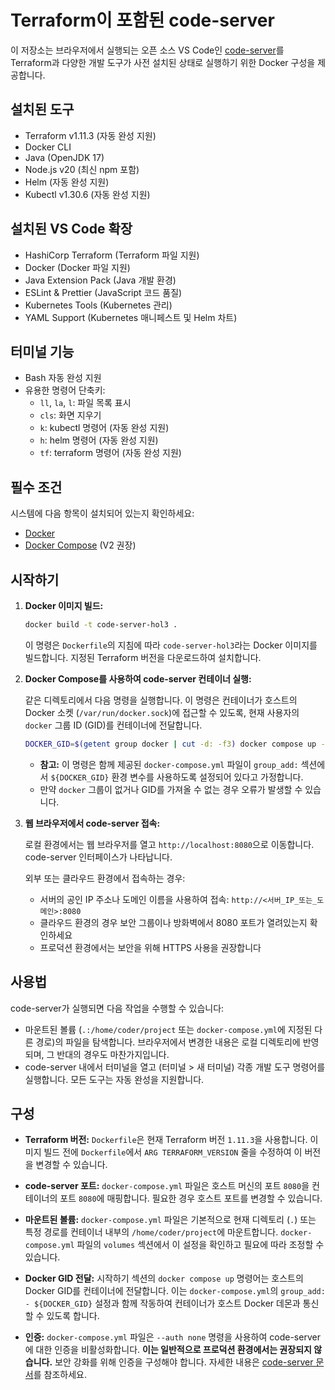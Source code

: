 # Terraform이 포함된 code-server

이 저장소는 브라우저에서 실행되는 오픈 소스 VS Code인 [code-server](https://github.com/coder/code-server)를 Terraform과 다양한 개발 도구가 사전 설치된 상태로 실행하기 위한 Docker 구성을 제공합니다.

## 설치된 도구
- Terraform v1.11.3 (자동 완성 지원)
- Docker CLI
- Java (OpenJDK 17)
- Node.js v20 (최신 npm 포함)
- Helm (자동 완성 지원)
- Kubectl v1.30.6 (자동 완성 지원)

## 설치된 VS Code 확장
- HashiCorp Terraform (Terraform 파일 지원)
- Docker (Docker 파일 지원)
- Java Extension Pack (Java 개발 환경)
- ESLint & Prettier (JavaScript 코드 품질)
- Kubernetes Tools (Kubernetes 관리)
- YAML Support (Kubernetes 매니페스트 및 Helm 차트)

## 터미널 기능
- Bash 자동 완성 지원
- 유용한 명령어 단축키:
  - `ll`, `la`, `l`: 파일 목록 표시
  - `cls`: 화면 지우기
  - `k`: kubectl 명령어 (자동 완성 지원)
  - `h`: helm 명령어 (자동 완성 지원)
  - `tf`: terraform 명령어 (자동 완성 지원)

## 필수 조건

시스템에 다음 항목이 설치되어 있는지 확인하세요:

* [Docker](https://docs.docker.com/ko/get-docker/)
* [Docker Compose](https://docs.docker.com/compose/install/) (V2 권장)

## 시작하기

1.  **Docker 이미지 빌드:**

    ```bash
    docker build -t code-server-hol3 .
    ```

    이 명령은 `Dockerfile`의 지침에 따라 `code-server-hol3`라는 Docker 이미지를 빌드합니다. 지정된 Terraform 버전을 다운로드하여 설치합니다.

2.  **Docker Compose를 사용하여 code-server 컨테이너 실행:**

    같은 디렉토리에서 다음 명령을 실행합니다. 이 명령은 컨테이너가 호스트의 Docker 소켓 (`/var/run/docker.sock`)에 접근할 수 있도록, 현재 사용자의 `docker` 그룹 ID (GID)를 컨테이너에 전달합니다.

    ```bash
    DOCKER_GID=$(getent group docker | cut -d: -f3) docker compose up -d
    ```

    * **참고:** 이 명령은 함께 제공된 `docker-compose.yml` 파일이 `group_add:` 섹션에서 `${DOCKER_GID}` 환경 변수를 사용하도록 설정되어 있다고 가정합니다.
    * 만약 `docker` 그룹이 없거나 GID를 가져올 수 없는 경우 오류가 발생할 수 있습니다.

3.  **웹 브라우저에서 code-server 접속:**

    로컬 환경에서는 웹 브라우저를 열고 `http://localhost:8080`으로 이동합니다. code-server 인터페이스가 나타납니다.

    외부 또는 클라우드 환경에서 접속하는 경우:
    * 서버의 공인 IP 주소나 도메인 이름을 사용하여 접속: `http://<서버_IP_또는_도메인>:8080`
    * 클라우드 환경의 경우 보안 그룹이나 방화벽에서 8080 포트가 열려있는지 확인하세요
    * 프로덕션 환경에서는 보안을 위해 HTTPS 사용을 권장합니다

## 사용법

code-server가 실행되면 다음 작업을 수행할 수 있습니다:

* 마운트된 볼륨 (`.:/home/coder/project` 또는 `docker-compose.yml`에 지정된 다른 경로)의 파일을 탐색합니다. 브라우저에서 변경한 내용은 로컬 디렉토리에 반영되며, 그 반대의 경우도 마찬가지입니다.
* code-server 내에서 터미널을 열고 (터미널 > 새 터미널) 각종 개발 도구 명령어를 실행합니다. 모든 도구는 자동 완성을 지원합니다.

## 구성

* **Terraform 버전:** `Dockerfile`은 현재 Terraform 버전 `1.11.3`을 사용합니다. 이미지 빌드 전에 `Dockerfile`에서 `ARG TERRAFORM_VERSION` 줄을 수정하여 이 버전을 변경할 수 있습니다.

* **code-server 포트:** `docker-compose.yml` 파일은 호스트 머신의 포트 `8080`을 컨테이너의 포트 `8080`에 매핑합니다. 필요한 경우 호스트 포트를 변경할 수 있습니다.

* **마운트된 볼륨:** `docker-compose.yml` 파일은 기본적으로 현재 디렉토리 (`.`) 또는 특정 경로를 컨테이너 내부의 `/home/coder/project`에 마운트합니다. `docker-compose.yml` 파일의 `volumes` 섹션에서 이 설정을 확인하고 필요에 따라 조정할 수 있습니다.

* **Docker GID 전달:** 시작하기 섹션의 `docker compose up` 명령어는 호스트의 Docker GID를 컨테이너에 전달합니다. 이는 `docker-compose.yml`의 `group_add: - ${DOCKER_GID}` 설정과 함께 작동하여 컨테이너가 호스트 Docker 데몬과 통신할 수 있도록 합니다.

* **인증:** `docker-compose.yml` 파일은 `--auth none` 명령을 사용하여 code-server에 대한 인증을 비활성화합니다. **이는 일반적으로 프로덕션 환경에서는 권장되지 않습니다.** 보안 강화를 위해 인증을 구성해야 합니다. 자세한 내용은 [code-server 문서](https://github.com/coder/code-server/blob/main/docs/guide.md#authentication)를 참조하세요.
